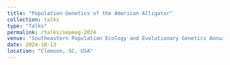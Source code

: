 ```yaml
---
title: "Population Genetics of the American Alligator"
collection: talks
type: "Talks"
permalink: /talks/sepeeg-2024
venue: "Southeastern Population Ecology and Evolutionary Genetics Annual Meeting 2024"
date: 2024-10-13
location: "Clemson, SC, USA"
---
```

